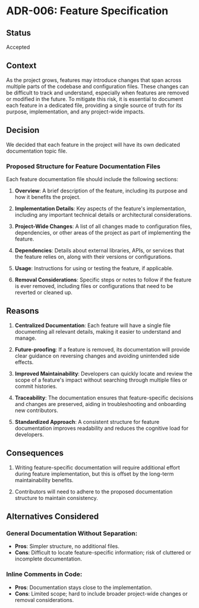 # ADR-006: Feature Specification

## Status

Accepted

## Context

As the project grows, features may introduce changes that span across multiple
parts of the codebase and configuration files. These changes can be difficult to
track and understand, especially when features are removed or modified in the
future. To mitigate this risk, it is essential to document each feature in a
dedicated file, providing a single source of truth for its purpose,
implementation, and any project-wide impacts.

## Decision

We decided that each feature in the project will have its own dedicated
documentation topic file.

### Proposed Structure for Feature Documentation Files

Each feature documentation file should include the following sections:

1. **Overview**:
   A brief description of the feature, including its purpose and how it benefits
   the project.

2. **Implementation Details**:
   Key aspects of the feature's implementation, including any important
   technical details or architectural considerations.

3. **Project-Wide Changes**:
   A list of all changes made to configuration files, dependencies, or other
   areas of the project as part of implementing the feature.

4. **Dependencies**:
   Details about external libraries, APIs, or services that the feature relies
   on, along with their versions or configurations.

5. **Usage**:
   Instructions for using or testing the feature, if applicable.

6. **Removal Considerations**:
   Specific steps or notes to follow if the feature is ever removed, including
   files or configurations that need to be reverted or cleaned up.

## Reasons

1. **Centralized Documentation**:
   Each feature will have a single file documenting all relevant details, making
   it easier to understand and manage.

2. **Future-proofing**:
   If a feature is removed, its documentation will provide clear guidance on
   reversing changes and avoiding unintended side effects.

3. **Improved Maintainability**:
   Developers can quickly locate and review the scope of a feature's impact
   without searching through multiple files or commit histories.

4. **Traceability**:
   The documentation ensures that feature-specific decisions and changes are
   preserved, aiding in troubleshooting and onboarding new contributors.

5. **Standardized Approach**:
   A consistent structure for feature documentation improves readability and
   reduces the cognitive load for developers.

## Consequences

1. Writing feature-specific documentation will require additional effort during
   feature implementation, but this is offset by the long-term maintainability
   benefits.

2. Contributors will need to adhere to the proposed documentation structure to
   maintain consistency.

## Alternatives Considered

### General Documentation Without Separation:
   - **Pros**: Simpler structure, no additional files.
   - **Cons**: Difficult to locate feature-specific information; risk of
     cluttered or incomplete documentation.

### Inline Comments in Code:
   - **Pros**: Documentation stays close to the implementation.
   - **Cons**: Limited scope; hard to include broader project-wide changes or
     removal considerations.

